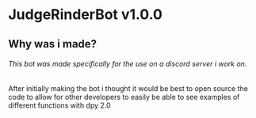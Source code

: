 # JudgeRinderBot v1.0.0

## Why was i made?
###### This bot was made specifically for the use on a discord server i work on.
After initially making the bot i thought it would be best to open source the code to allow for other
developers to easily be able to see examples of different functions with dpy 2.0